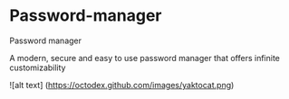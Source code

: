 # Password-manager
Password manager

A modern, secure and easy to use password manager that offers infinite customizability

![alt text] (https://octodex.github.com/images/yaktocat.png)
